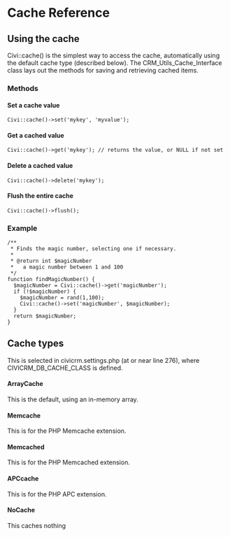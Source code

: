 # Cache Reference

## Using the cache

Civi::cache() is the simplest way to access the cache, automatically
using the default cache type (described below).  The
CRM_Utils_Cache_Interface class lays out the methods for saving and
retrieving cached items.

### Methods

#### Set a cache value

<div class="code panel" style="border-width: 1px;">

<div class="codeContent panelContent">

    Civi::cache()->set('mykey', 'myvalue');

</div>

</div>

#### Get a cached value

<div class="code panel" style="border-width: 1px;">

<div class="codeContent panelContent">

    Civi::cache()->get('mykey'); // returns the value, or NULL if not set

</div>

</div>

#### Delete a cached value

<div class="code panel" style="border-width: 1px;">

<div class="codeContent panelContent">

    Civi::cache()->delete('mykey');

</div>

</div>

#### Flush the entire cache

<div class="code panel" style="border-width: 1px;">

<div class="codeContent panelContent">

    Civi::cache()->flush();

</div>

</div>

### Example

<div class="code panel" style="border-width: 1px;">

<div class="codeContent panelContent">

    /**
     * Finds the magic number, selecting one if necessary.
     *
     * @return int $magicNumber
     *   a magic number between 1 and 100
     */
    function findMagicNumber() {
      $magicNumber = Civi::cache()->get('magicNumber');
      if (!$magicNumber) {
        $magicNumber = rand(1,100);
        Civi::cache()->set('magicNumber', $magicNumber);
      }
      return $magicNumber;
    }

</div>

</div>

## Cache types

This is selected in civicrm.settings.php (at or near line 276), where
CIVICRM_DB_CACHE_CLASS is defined.

#### ArrayCache

This is the default, using an in-memory array.

#### Memcache

This is for the PHP Memcache extension.

#### Memcached

This is for the PHP Memcached extension.

#### APCcache

This is for the PHP APC extension.

#### NoCache

This caches nothing
